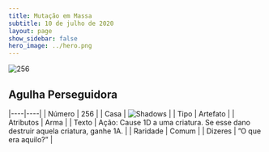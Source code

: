 ```yaml
---
title: Mutação em Massa
subtitle: 10 de julho de 2020
layout: page
show_sidebar: false
hero_image: ../hero.png
---
```


![256](https://cdn.keyforgegame.com/media/card_front/pt/479_256_PQP9MHRG7W4H_pt.png)

## Agulha Perseguidora

|----|----|
| Número | 256 |
| Casa | ![Shadows](https://archonarcana.com/images/thumb/e/ee/Shadows.png/22px-Shadows.png "Sombras") |
| Tipo | Artefato |
| Atributos | Arma |
| Texto | Ação: Cause 1D a uma criatura.  Se esse dano destruir aquela criatura, ganhe 1A. |
| Raridade | Comum |
| Dizeres | ”O que era aquilo?” |
